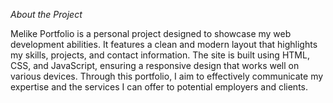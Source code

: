 *About the Project*

Melike Portfolio is a personal project designed to showcase my web development abilities. It features a clean and modern layout that highlights my skills, projects, and contact information. The site is built using HTML, CSS, and JavaScript, ensuring a responsive design that works well on various devices. Through this portfolio, I aim to effectively communicate my expertise and the services I can offer to potential employers and clients.
